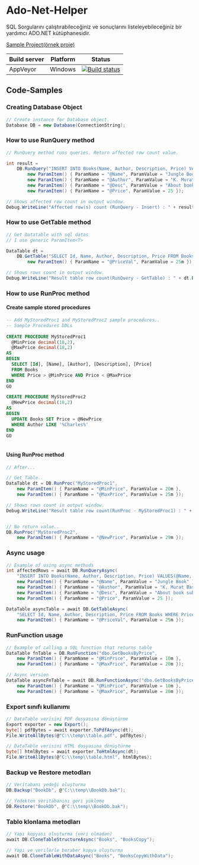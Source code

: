 # Ado-Net-Helper
SQL Sorgularını çalıştırabileceğiniz ve sonuçlarını listeleyebileceğiniz bir yardımcı ADO.NET kütüphanesidir.

[Sample Project(örnek proje)](https://github.com/kadirmuratbaseren/Using-Ado-Net-Helper)

| Build server| Platform       | Status      |
|-------------|----------------|-------------|
| AppVeyor    | Windows        |[![Build status](https://ci.appveyor.com/api/projects/status/aw4iajsf45eyl6g0/branch/master?svg=true)](https://ci.appveyor.com/project/muratbaseren/ado-net-helper/branch/master) |

## Code-Samples

### Creating Database Object
```c#
// Create instance for Database object.
Database DB = new Database(ConnectionString);
```

### How to use RunQuery method
```c#
// RunQuery method runs queries. Return affected row count value.

int result =
    DB.RunQuery("INSERT INTO Books(Name, Author, Description, Price) VALUES(@Name, @Author, @Desc, @Price)",
        new ParamItem() { ParamName = "@Name", ParamValue = "Jungle Book" },
        new ParamItem() { ParamName = "@Author", ParamValue = "K. Murat Başeren" },
        new ParamItem() { ParamName = "@Desc", ParamValue = "About book subject" },
        new ParamItem() { ParamName = "@Price", ParamValue = 25 });

// Shows affected row count in output window.
Debug.WriteLine("Affected row(s) count (RunQuery - Insert) : " + result);
```

### How to use GetTable method
```c#
// Get Datatable with sql datas
// I use generic ParamItem<T>

DataTable dt =
    DB.GetTable("SELECT Id, Name, Author, Description, Price FROM Books WHERE Price > @PriceVal",
        new ParamItem() { ParamName = "@PriceVal", ParamValue = 25m });

// Shows rows count in output window.
Debug.WriteLine("Result table row count(RunQuery - GetTable) : " + dt.Rows.Count);
```

### How to use RunProc method

#### Create sample stored procedures

```sql
-- Add MyStoredProc1 and MyStoredProc2 sample procedures..
-- Sample Procedures DDLs
 
CREATE PROCEDURE MyStoredProc1
  @MinPrice decimal(18,2),
  @MaxPrice decimal(18,2)
AS
BEGIN
  SELECT [Id], [Name], [Author], [Description], [Price] 
  FROM Books
  WHERE Price > @MinPrice AND Price < @MaxPrice
END
GO

CREATE PROCEDURE MyStoredProc2
  @NewPrice decimal(18,2)
AS
BEGIN
  UPDATE Books SET Price = @NewPrice
  WHERE Author LIKE '%Charles%'
END
GO
    
```

#### Using RunProc method
```c#
// After...

// Get Table..
DataTable dt = DB.RunProc("MyStoredProc1",
    new ParamItem() { ParamName = "@MinPrice", ParamValue = 20m },
    new ParamItem() { ParamName = "@MaxPrice", ParamValue = 25m });

// Shows rows count in output window.
Debug.WriteLine("Result table row count(RunProc - MyStoredProc1) : " + dt.Rows.Count);


// No return value..
DB.RunProc("MyStoredProc2",
    new ParamItem() { ParamName = "@NewPrice", ParamValue = 29m });
```

### Async usage
```c#
// Example of using async methods
int affectedRows = await DB.RunQueryAsync(
    "INSERT INTO Books(Name, Author, Description, Price) VALUES(@Name, @Author, @Desc, @Price)",
    new ParamItem() { ParamName = "@Name", ParamValue = "Jungle Book" },
    new ParamItem() { ParamName = "@Author", ParamValue = "K. Murat Başeren" },
    new ParamItem() { ParamName = "@Desc", ParamValue = "About book subject" },
    new ParamItem() { ParamName = "@Price", ParamValue = 25 });

DataTable asyncTable = await DB.GetTableAsync(
    "SELECT Id, Name, Author, Description, Price FROM Books WHERE Price > @PriceVal",
    new ParamItem() { ParamName = "@PriceVal", ParamValue = 25m });
```

### RunFunction usage
```c#
// Example of calling a SQL function that returns table
DataTable fnTable = DB.RunFunction("dbo.GetBooksByPrice",
    new ParamItem() { ParamName = "@MinPrice", ParamValue = 10m },
    new ParamItem() { ParamName = "@MaxPrice", ParamValue = 20m });

// Async version
DataTable asyncFnTable = await DB.RunFunctionAsync("dbo.GetBooksByPrice",
    new ParamItem() { ParamName = "@MinPrice", ParamValue = 10m },
    new ParamItem() { ParamName = "@MaxPrice", ParamValue = 20m });
```

### Export sınıfı kullanımı
```c#
// DataTable verisini PDF dosyasına dönüştürme
Export exporter = new Export();
byte[] pdfBytes = await exporter.ToPdfAsync(dt);
File.WriteAllBytes(@"C:\\temp\\table.pdf", pdfBytes);

// DataTable verisini HTML dosyasına dönüştürme
byte[] htmlBytes = await exporter.ToHtmlAsync(dt);
File.WriteAllBytes(@"C:\\temp\\table.html", htmlBytes);
```

### Backup ve Restore metodları
```c#
// Veritabanı yedeği oluşturma
DB.Backup("BookDb", @"C:\\temp\\BookDb.bak");

// Yedekten veritabanını geri yükleme
DB.Restore("BookDb", @"C:\\temp\\BookDb.bak");
```

### Tablo klonlama metodları
```c#
// Yapı kopyası oluşturma (veri olmadan)
await DB.CloneTableStructureAsync("Books", "BooksCopy");

// Yapı ve verilerle beraber kopya oluşturma
await DB.CloneTableWithDataAsync("Books", "BooksCopyWithData");
```
